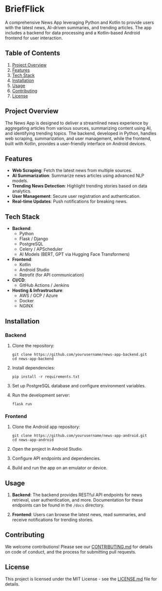 # BriefFlick

A comprehensive News App leveraging Python and Kotlin to provide users with the latest news, AI-driven summaries, and trending articles. The app includes a backend for data processing and a Kotlin-based Android frontend for user interaction.

## Table of Contents
1. [Project Overview](#project-overview)
2. [Features](#features)
3. [Tech Stack](#tech-stack)
4. [Installation](#installation)
5. [Usage](#usage)
6. [Contributing](#contributing)
7. [License](#license)

## Project Overview
The News App is designed to deliver a streamlined news experience by aggregating articles from various sources, summarizing content using AI, and identifying trending topics. The backend, developed in Python, handles web scraping, summarization, and user management, while the frontend, built with Kotlin, provides a user-friendly interface on Android devices.

## Features
- **Web Scraping**: Fetch the latest news from multiple sources.
- **AI Summarization**: Summarize news articles using advanced NLP models.
- **Trending News Detection**: Highlight trending stories based on data analytics.
- **User Management**: Secure user registration and authentication.
- **Real-time Updates**: Push notifications for breaking news.

## Tech Stack
- **Backend**:
  - Python
  - Flask / Django
  - PostgreSQL
  - Celery / APScheduler
  - AI Models (BERT, GPT via Hugging Face Transformers)
- **Frontend**:
  - Kotlin
  - Android Studio
  - Retrofit (for API communication)
- **CI/CD**:
  - GitHub Actions / Jenkins
- **Hosting & Infrastructure**:
  - AWS / GCP / Azure
  - Docker
  - NGINX

## Installation

### Backend
1. Clone the repository:
   ```
   git clone https://github.com/yourusername/news-app-backend.git
   cd news-app-backend
   ```
2. Install dependencies:
   ```
   pip install -r requirements.txt
   ```
3. Set up PostgreSQL database and configure environment variables.

4. Run the development server:
   ```
   flask run
   ```

### Frontend
1. Clone the Android app repository:
   ```
   git clone https://github.com/yourusername/news-app-android.git
   cd news-app-android
   ```
2. Open the project in Android Studio.

3. Configure API endpoints and dependencies.

4. Build and run the app on an emulator or device.

## Usage
1. **Backend**: The backend provides RESTful API endpoints for news retrieval, user authentication, and more. Documentation for these endpoints can be found in the `/docs` directory.

2. **Frontend**: Users can browse the latest news, read summaries, and receive notifications for trending stories.

## Contributing
We welcome contributions! Please see our [CONTRIBUTING.md](CONTRIBUTING.md) for details on code of conduct, and the process for submitting pull requests.

## License
This project is licensed under the MIT License - see the [LICENSE.md](LICENSE.md) file for details.

